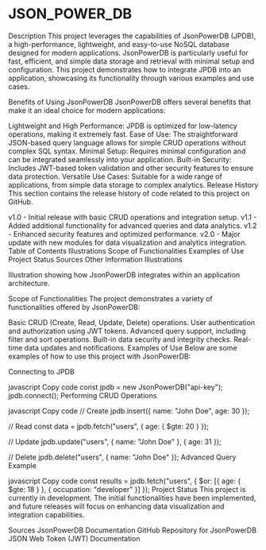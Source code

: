 # JSON_POWER_DB
Description
This project leverages the capabilities of JsonPowerDB (JPDB), a high-performance, lightweight, and easy-to-use NoSQL database designed for modern applications. JsonPowerDB is particularly useful for fast, efficient, and simple data storage and retrieval with minimal setup and configuration. This project demonstrates how to integrate JPDB into an application, showcasing its functionality through various examples and use cases.

Benefits of Using JsonPowerDB
JsonPowerDB offers several benefits that make it an ideal choice for modern applications:

Lightweight and High Performance: JPDB is optimized for low-latency operations, making it extremely fast.
Ease of Use: The straightforward JSON-based query language allows for simple CRUD operations without complex SQL syntax.
Minimal Setup: Requires minimal configuration and can be integrated seamlessly into your application.
Built-in Security: Includes JWT-based token validation and other security features to ensure data protection.
Versatile Use Cases: Suitable for a wide range of applications, from simple data storage to complex analytics.
Release History
This section contains the release history of code related to this project on GitHub.

v1.0 - Initial release with basic CRUD operations and integration setup.
v1.1 - Added additional functionality for advanced queries and data analytics.
v1.2 - Enhanced security features and optimized performance.
v2.0 - Major update with new modules for data visualization and analytics integration.
Table of Contents
Illustrations
Scope of Functionalities
Examples of Use
Project Status
Sources
Other Information
Illustrations

Illustration showing how JsonPowerDB integrates within an application architecture.

Scope of Functionalities
The project demonstrates a variety of functionalities offered by JsonPowerDB:

Basic CRUD (Create, Read, Update, Delete) operations.
User authentication and authorization using JWT tokens.
Advanced query support, including filter and sort operations.
Built-in data security and integrity checks.
Real-time data updates and notifications.
Examples of Use
Below are some examples of how to use this project with JsonPowerDB:

Connecting to JPDB

javascript
Copy code
const jpdb = new JsonPowerDB("api-key");
jpdb.connect();
Performing CRUD Operations

javascript
Copy code
// Create
jpdb.insert({ name: "John Doe", age: 30 });

// Read
const data = jpdb.fetch("users", { age: { $gte: 20 } });

// Update
jpdb.update("users", { name: "John Doe" }, { age: 31 });

// Delete
jpdb.delete("users", { name: "John Doe" });
Advanced Query Example

javascript
Copy code
const results = jpdb.fetch("users", {
    $or: [{ age: { $gte: 18 } }, { occupation: "developer" }]
});
Project Status
This project is currently in development. The initial functionalities have been implemented, and future releases will focus on enhancing data visualization and integration capabilities.

Sources
JsonPowerDB Documentation
GitHub Repository for JsonPowerDB
JSON Web Token (JWT) Documentation
